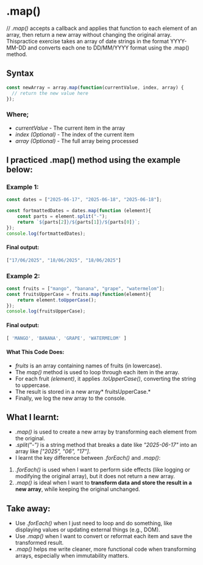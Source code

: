 # .map()
// *.map()* accepts a callback and applies that function to each element of an array, then return a new array without changing the original array.
Thispractice exercise takes an array of date strings in the format YYYY-MM-DD and converts each one to DD/MM/YYYY format using the .map() method.
 
## Syntax
```javascript
const newArray = array.map(function(currentValue, index, array) {
  // return the new value here
});
```
### Where;
- *currentValue* - The current item in the array  
- *index (Optional)* - The index of the current item  
- *array (Optional)* - The full array being processed    

## I practiced .map() method using the example below:
### Example 1:
```javascript
const dates = ["2025-06-17", "2025-06-18", "2025-06-18"];

const fortmattedDates = dates.map(function (element){
    const parts = element.split("-");
    return `${parts[2]}/${parts[1]}/${parts[0]}`;
});
console.log(fortmattedDates);
```

#### Final output:
```javascript
["17/06/2025", "18/06/2025", "18/06/2025"]
```

### Example 2:
```javascript
const fruits = ["mango", "banana", "grape", "watermelom"];
const fruitsUpperCase = fruits.map(function(element){
    return element.toUpperCase();
});
console.log(fruitsUpperCase);
```

#### Final output:
```javascript
[ 'MANGO', 'BANANA', 'GRAPE', 'WATERMELOM' ]
```

#### What This Code Does:
- *fruits* is an array containing names of fruits (in lowercase).   
- The *map()* method is used to loop through each item in the array.  
- For each fruit *(element)*, it applies *.toUpperCase()*, converting the string to uppercase.  
- The result is stored in a new array* fruitsUpperCase.*  
- Finally, we log the new array to the console.  

## What I learnt:
- *.map()* is used to create a new array by transforming each element from the original.
- .*split("-")* is a string method that breaks a date like *"2025-06-17"* into an array like *["2025", "06", "17"]*.
- I learnt the key difference between *.forEach()* and *.map()*:
1. *.forEach()* is used when I want to perform side effects (like logging or modifying the original array), but it does not return a new array.
2. *.map()* is ideal when I want to **transform data and store the result in a new array**, while keeping the original unchanged. 

## Take away:
- Use *.forEach()* when I just need to loop and do something, like displaying values or updating external things (e.g., DOM).
- Use *.map()* when I want to convert or reformat each item and save the transformed result.
- *.map()* helps me write cleaner, more functional code when transforming arrays, especially when immutability matters.

